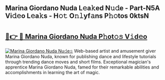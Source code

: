 ## Marina Giordano Nuda L𝚎a𝚔ed N𝚞𝚍e - Part-N5A Vi𝚍𝚎o L𝚎a𝚔s - H𝚘𝚝 O𝚗𝚕yf𝚊ns P𝚑𝚘tos 0ktsN

# <h2><a href="http://kf2p1m.oniu.top/?m=Marina+Giordano+Nuda">🔗👉 🔴 Marina Giordano Nuda P𝚑ot𝚘𝚜 V𝚒d𝚎o</a></h2>

[![Marina Giordano Nuda Nu𝚍e𝚜](https://i.imgur.com/0qMVB7G.gif)](http://kf2p1m.oniu.top/?m=Marina+Giordano+Nuda)
Web-based artist and amusement giver Marina Giordano Nuda, known for publishing dance and lifestyle tutorials through trending dance moves and short films. Exceptional magician's apprentice Marina Giordano Nuda, famed for their remarkable abilities and accomplishments in learning the art of magic.  

